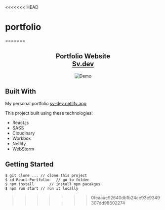 <<<<<<< HEAD
# portfolio
=======
<h2 align="center">
  Portfolio Website<br/>
  <a href="https://sv-dev.netlify.app/" target="_blank">Sv.dev</a>
</h2>

<div align="center">
<!--   <a href="https://app.fossa.com/projects/git%2Bgithub.com%2FVolodumurSN%2FReact-Portfolio?ref=badge_shield" target="\_parent">
    <img src="https://app.fossa.com/api/projects/git%2Bgithub.com%2FVolodumurSN%2FReact-Portfolio.svg?type=shield" />
  </a>  -->
  
  <img alt="Demo" src="https://res.cloudinary.com/dx6tl6aa2/image/upload/v1630345819/portfolio/promo/React-portfolio-github-readme-v2_scxxgs.png" />
</div>

## Built With

My personal portfolio <a href="https://sv-dev.netlify.app/" target="_blank">sv-dev.netlify.app</a> <br/>

This project built using these technologies:
- React.js
- SASS
- Cloudinary
- Workbox
- Netlify
- WebStorm

## Getting Started

```terminal
$ git clone ... // clone this project
$ cd React-Portfolio   // go to folder
$ npm install       // install npm pacakges
$ npm run start // run it locally
```
>>>>>>> 0feaaae92640db1b24ce93e9349307dd98602274
